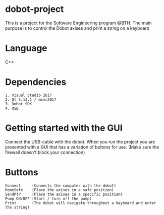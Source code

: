 # dobot-project

This is a project for the Software Engineering program @BTH.
The main purpose is to control the Dobot axises and print a string on a keyboard

# Language
C++

# Dependencies

```
1. Visual Studio 2017
2. Qt 5.13.1 / msvc2017
3. Dobot SDK
4. USB
```

# Getting started with the GUI

Connect the USB-cable with the dobot.
When you run the project you are presented with a GUI that has a variation of buttons for use. 
(Make sure the firewall doesn't block your connection)

# Buttons

```
Connect     (Connects the computer with the dobot)
HomeSafe    (Place the axises in a safe position)
SendPTP     (Place the axises in a specific position)
Pump ON/OFF (Start / turn off the pump)
Print       (The dobot will navigate throughout a keyboard and enter the string)
```
